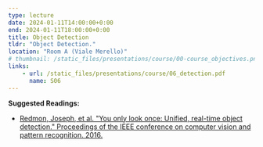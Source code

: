 ```yaml
---
type: lecture
date: 2024-01-11T14:00:00+0:00
end: 2024-01-11T18:00:00+0:00
title: Object Detection
tldr: "Object Detection."
location: "Room A (Viale Merello)"
# thumbnail: /static_files/presentations/course/00-course_objectives.png
links: 
    - url: /static_files/presentations/course/06_detection.pdf
      name: S06
---
```


**Suggested Readings:**
- [Redmon, Joseph, et al. "You only look once: Unified, real-time object detection." Proceedings of the IEEE conference on computer vision and pattern recognition. 2016.](https://arxiv.org/abs/1506.02640)

